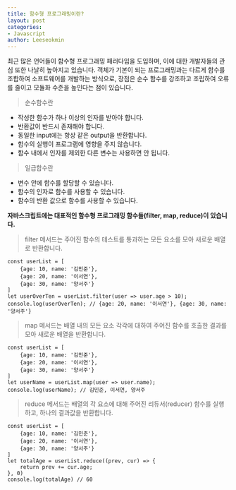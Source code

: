 ```yaml
---
title: 함수형 프로그래밍이란?
layout: post
categories:
- Javascript
author: Leeseokmin
---
```


최근 많은 언어들이 함수형 프로그래밍 패러다임을 도입하며, 이에 대한 개발자들의 관심 또한 나날히 높아지고 있습니다.
객체가 기본이 되는 프로그래밍과는 다르게 함수를 조합하여 소프트웨어를 개발하는 방식으로, 장점은 순수 함수를 강조하고 조립하여 오류를 줄이고 모듈화 수준을 높인다는 점이 있습니다.

> 순수함수란

* 작성한 함수가 하나 이상의 인자를 받아야 합니다.
* 반환값이 반드시 존재해야 합니다.
* 동일한 input에는 항상 같은 output을 반환합니다.
* 함수의 실행이 프로그램에 영향을 주지 않습니다.
* 함수 내에서 인자를 제외한 다른 변수는 사용하면 안 됩니다.

> 일급함수란

* 변수 안에 함수를 할당할 수 있습니다.
* 함수의 인자로 함수를 사용할 수 있습니다.
* 함수의 반환 값으로 함수를 사용할 수 있습니다.

**자바스크립트에는 대표적인 함수형 프로그래밍 함수들(filter, map, reduce)이 있습니다.**

> filter 메서드는 주어진 함수의 테스트를 통과하는 모든 요소를 모아 새로운 배열로 반환합니다.

```
const userList = [
	{age: 10, name: '김민준'},
	{age: 20, name: '이서연'},
	{age: 30, name: '양서주'}
]
let userOverTen = userList.filter(user => user.age > 10);
console.log(userOverTen); // {age: 20, name: '이서연'}, {age: 30, name: '양서주'}
```
> map 메서드는 배열 내의 모든 요소 각각에 대하여 주어진 함수를 호출한 결과를 모아 새로운 배열을 반환합니다.

```
const userList = [
	{age: 10, name: '김민준'},
	{age: 20, name: '이서연'},
	{age: 30, name: '양서주'}
]
let userName = userList.map(user => user.name);
console.log(userName); // 김민준, 이서연, 양서주

```
> reduce 메서드는 배열의 각 요소에 대해 주어진 리듀서(reducer) 함수를 실행하고, 하나의 결과값을 반환합니다.

```
const userList = [
	{age: 10, name: '김민준'},
	{age: 20, name: '이서연'},
	{age: 30, name: '양서주'}
]
let totalAge = userList.reduce((prev, cur) => {
    return prev += cur.age;
}, 0)
console.log(totalAge) // 60

```
